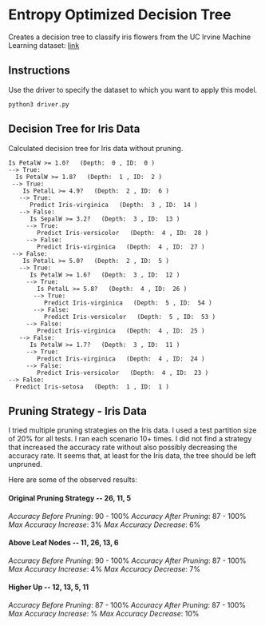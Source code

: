 # Entropy Optimized Decision Tree

Creates a decision tree to classify iris flowers from the UC Irvine Machine Learning dataset: [link](https://archive.ics.uci.edu/ml/machine-learning-databases/iris/)

## Instructions

Use the driver to specify the dataset to which you want to apply this model.

`python3 driver.py`

## Decision Tree for Iris Data

Calculated decision tree for Iris data without pruning.

```
Is PetalW >= 1.0?   (Depth:  0 , ID:  0 )
--> True:
  Is PetalW >= 1.8?   (Depth:  1 , ID:  2 )
 --> True:
    Is PetalL >= 4.9?   (Depth:  2 , ID:  6 )
   --> True:
      Predict Iris-virginica   (Depth:  3 , ID:  14 )
   --> False:
      Is SepalW >= 3.2?   (Depth:  3 , ID:  13 )
     --> True:
        Predict Iris-versicolor   (Depth:  4 , ID:  28 )
     --> False:
        Predict Iris-virginica   (Depth:  4 , ID:  27 )
 --> False:
    Is PetalL >= 5.0?   (Depth:  2 , ID:  5 )
   --> True:
      Is PetalW >= 1.6?   (Depth:  3 , ID:  12 )
     --> True:
        Is PetalL >= 5.8?   (Depth:  4 , ID:  26 )
       --> True:
          Predict Iris-virginica   (Depth:  5 , ID:  54 )
       --> False:
          Predict Iris-versicolor   (Depth:  5 , ID:  53 )
     --> False:
        Predict Iris-virginica   (Depth:  4 , ID:  25 )
   --> False:
      Is PetalW >= 1.7?   (Depth:  3 , ID:  11 )
     --> True:
        Predict Iris-virginica   (Depth:  4 , ID:  24 )
     --> False:
        Predict Iris-versicolor   (Depth:  4 , ID:  23 )
--> False:
  Predict Iris-setosa   (Depth:  1 , ID:  1 )
```


## Pruning Strategy - Iris Data

I tried multiple pruning strategies on the Iris data. I used a test partition size of 20% for all tests. I ran each scenario 10+ times. I did not find a strategy that increased the accuracy rate without also possibly decreasing the accuracy rate. It seems that, at least for the Iris data, the tree should be left unpruned.

Here are some of the observed results:

#### Original Pruning Strategy -- 26, 11, 5

*Accuracy Before Pruning*: 90 - 100%
*Accuracy After Pruning*: 87 - 100%
*Max Accuracy Increase*: 3%
*Max Accuracy Decrease*: 6%


#### Above Leaf Nodes -- 11, 26, 13, 6

*Accuracy Before Pruning*: 90 - 100%
*Accuracy After Pruning*: 87 - 100%
*Max Accuracy Increase*: 4%
*Max Accuracy Decrease*: 7%

#### Higher Up -- 12, 13, 5, 11

*Accuracy Before Pruning*: 87 - 100%
*Accuracy After Pruning*: 87 - 100%
*Max Accuracy Increase*: %
*Max Accuracy Decrease*: 10%
